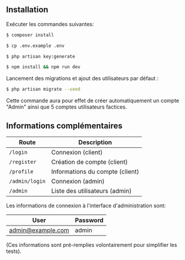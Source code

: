 ## Installation

Exécuter les commandes suivantes:

```bash
$ composer install
```

```bash
$ cp .env.example .env
```

```bash
$ php artisan key:generate
```

```bash
$ npm install && npm run dev
```

Lancement des migrations et ajout des utilisateurs par défaut :

```bash
$ php artisan migrate --seed
```

Cette commande aura pour effet de créer automatiquement un compte "Admin" ainsi que 5 comptes utilisateurs factices.

## Informations complémentaires

| Route          | Description                     |
|----------------|---------------------------------|
| `/login`       | Connexion (client)              |
| `/register`    | Création de compte (client)     |
| `/profile`     | Informations du compte (client) |
| `/admin/login` | Connexion (admin)               |
| `/admin`       | Liste des utilisateurs (admin)  |

Les informations de connexion à l'interface d'administration sont:

| User              | Password |
|-------------------|----------|
| admin@example.com | admin    |

(Ces informations sont pré-remplies volontairement pour simplifier les tests).
